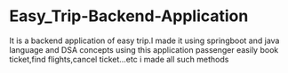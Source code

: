 # Easy_Trip-Backend-Application
It is a backend application of easy trip.I made it using springboot and java language and DSA concepts using this application  passenger easily book ticket,find flights,cancel ticket...etc i made all such methods 

